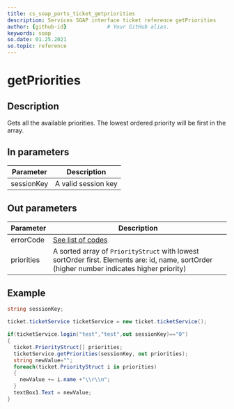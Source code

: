 ```yaml
---
title: cs_soap_ports_ticket_getpriorities
description: Services SOAP interface ticket reference getPriorities
author: {github-id}             # Your GitHub alias.
keywords: soap
so.date: 01.25.2021
so.topic: reference
---
```


# getPriorities

## Description

Gets all the available priorities. The lowest ordered priority will be first in the array.

## In parameters

| Parameter | Description |
|---|---|
| sessionKey | A valid session key |

## Out parameters

| Parameter | Description |
|---|---|
| errorCode | [See list of codes][1] |
| priorities | A sorted array of `PriorityStruct` with lowest sortOrder first. Elements are: id, name, sortOrder (higher number indicates higher priority) |

## Example

```csharp
string sessionKey;

ticket.ticketService ticketService = new ticket.ticketService();

if(ticketService.login("test","test",out sessionKey)=="0")
{
  ticket.PriorityStruct[] priorities;
  ticketService.getPriorities(sessionKey, out priorities);
  string newValue="";
  foreach(ticket.PriorityStruct i in priorities)
  {
    newValue += i.name +"\\r\\n";
  }
  textBox1.Text = newValue;
}
```

<!-- Referenced links -->
[1]: ../error-codes.md

